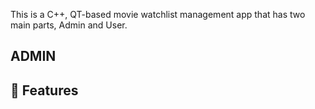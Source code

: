 This is a C++, QT-based movie watchlist management app that has two main parts, Admin and User.

## ADMIN
## 🚀 Features
